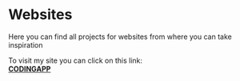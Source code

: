 # Websites
Here you can find all projects for websites from where you can take inspiration

To visit my site you can click on this link:
<br>
<a href="https://codingapp.net/"><strong>CODINGAPP<strong></a>

